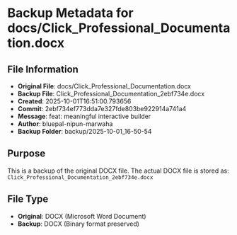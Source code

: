 # Backup Metadata for docs/Click_Professional_Documentation.docx

## File Information
- **Original File**: docs/Click_Professional_Documentation.docx
- **Backup File**: Click_Professional_Documentation_2ebf734e.docx
- **Created**: 2025-10-01T16:51:00.793656
- **Commit**: 2ebf734ef773dda7e327fde803be922914a741a4
- **Message**: feat: meaningful interactive builder
- **Author**: bluepal-nipun-marwaha
- **Backup Folder**: backup/2025-10-01_16-50-54

## Purpose
This is a backup of the original DOCX file. The actual DOCX file is stored as: `Click_Professional_Documentation_2ebf734e.docx`

## File Type
- **Original**: DOCX (Microsoft Word Document)
- **Backup**: DOCX (Binary format preserved)
